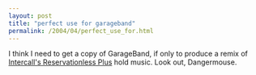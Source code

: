 ```yaml
---
layout: post
title: "perfect use for garageband"
permalink: /2004/04/perfect_use_for.html
---
```


<p>I think I need to get a copy of GarageBand, if only to produce a remix of <a href="http://www.intercall.com/audiosolutions/reservationless.htm">Intercall's Reservationless Plus</a> hold music.  Look out, Dangermouse.</p>


